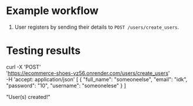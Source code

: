 # Example workflow
1. User registers by sending their details to `POST /users/create_users`.

# Testing results
<Repeated for each step of the workflow>

curl -X 'POST' \
  'https://ecommerce-shoes-vz56.onrender.com/users/create_users' \
  -H 'accept: application/json'
[
    {
    "full_name": "someoneelse",
    "email": "idk",
    "password": "10",
    "username": "someonelese"
    }
]

"User(s) created!"